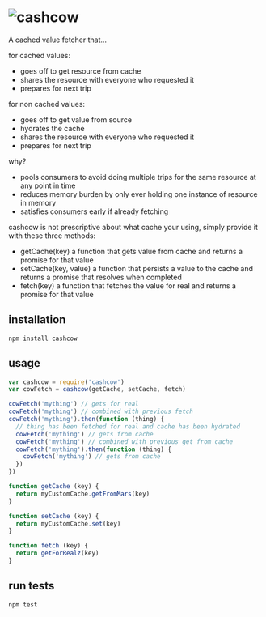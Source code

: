 # ![cashcow](https://cloud.githubusercontent.com/assets/640611/16666936/be6cfe96-4481-11e6-9962-44e7bbe6a537.png)


A cached value fetcher that...

for cached values:
- goes off to get resource from cache
- shares the resource with everyone who requested it
- prepares for next trip

for non cached values:
- goes off to get value from source
- hydrates the cache
- shares the resource with everyone who requested it
- prepares for next trip

why?
- pools consumers to avoid doing multiple trips for the same resource at any point in time
- reduces memory burden by only ever holding one instance of resource in memory
- satisfies consumers early if already fetching

cashcow is not prescriptive about what cache your using, simply provide it with these three methods:

- getCache(key) a function that gets value from cache and returns a promise for that value
- setCache(key, value) a function that persists a value to the cache and returns a promise that resolves when completed
- fetch(key) a function that fetches the value for real and returns a promise for that value

## installation
```
npm install cashcow
```

## usage
```js
var cashcow = require('cashcow')
var cowFetch = cashcow(getCache, setCache, fetch)

cowFetch('mything') // gets for real
cowFetch('mything') // combined with previous fetch
cowFetch('mything').then(function (thing) {
  // thing has been fetched for real and cache has been hydrated
  cowFetch('mything') // gets from cache
  cowFetch('mything') // combined with previous get from cache
  cowFetch('mything').then(function (thing) {
    cowFetch('mything') // gets from cache
  })
})

function getCache (key) {
  return myCustomCache.getFromMars(key)
}

function setCache (key) {
  return myCustomCache.set(key)
}

function fetch (key) {
  return getForRealz(key)
}
```

## run tests
```
npm test
```
